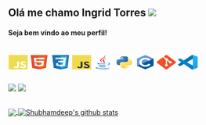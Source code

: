 ## Olá me chamo Ingrid Torres <img src="https://github.com/TheDudeThatCode/TheDudeThatCode/blob/master/Assets/Mario_Hello_Big.gif" width="30px">
<h4>Seja bem vindo ao meu perfil!<h4>

<div style="display: inline_block"><br>
<code><img align="center" alt="Ingrid-Js" height="30" width="40" src="https://raw.githubusercontent.com/devicons/devicon/master/icons/javascript/javascript-plain.svg"></code>
<code><img align="center" alt="Ingrid-HTML" height="30" width="40" src="https://raw.githubusercontent.com/devicons/devicon/master/icons/html5/html5-original.svg"></code>
<code><img align="center" alt="Ingrid-CSS" height="30" width="40" src="https://raw.githubusercontent.com/devicons/devicon/master/icons/css3/css3-original.svg"></code>
<code><img align="center" alt="Ingrid-PHP" height="30" width="40" src="https://raw.githubusercontent.com/devicons/devicon/master/icons/javascript/javascript-original.svg"></code>
<code><img align="center" alt="Ingrid-bootstrap" height="30" width="40" src="https://raw.githubusercontent.com/devicons/devicon/master/icons/java/java-original.svg"></code>
<code><img align="center" alt="Ingrid-jquery" height="30" width="40" src="https://raw.githubusercontent.com/devicons/devicon/master/icons/python/python-original.svg"></code>
<code><img align="center" alt="Ingrid-github" height="30" width="40" src="https://raw.githubusercontent.com/devicons/devicon/master/icons/c/c-original.svg"></code>
<code><img align="center" alt="Ingrid-git" height="30" width="40" src="https://raw.githubusercontent.com/devicons/devicon/master/icons/git/git-original.svg"></code>
<code><img align="center" alt="Ingrid-vscode" height="30" width="40" src="https://raw.githubusercontent.com/devicons/devicon/master/icons/vscode/vscode-original.svg"></code>
</div>
  
  ##
   
  <div> 
  <a href="https://instagram.com/gamer_ingrid" target="_blank"><img src="https://img.shields.io/badge/-instagram-%23E4405F?style=for-the-badge&logo=instagram&logoColor=white" target="_blank"></a>
  <a href="https://www.linkedin.com/in/gabriel-oliveira-106906219" target="_blank"><img src="https://img.shields.io/badge/-LinkedIn-%230077B5?style=for-the-badge&logo=linkedin&logoColor=white" target="_blank"></a> 
  
</div>

   ##
   
   <a href="https://github.com/IngridTGit">
  <img align="center" src="https://github-readme-stats.vercel.app/api/top-langs/?username=IngridTGit&theme=dark&hide_langs_below=1" />
</a>

<a href="https://github.com/Aieff">
 <img align="center" src="https://github-readme-stats.vercel.app/api?username=IngridTGit&show_icons=true&theme=dark&line_height=27" alt="Shubhamdeep's github stats"/>
</a>

